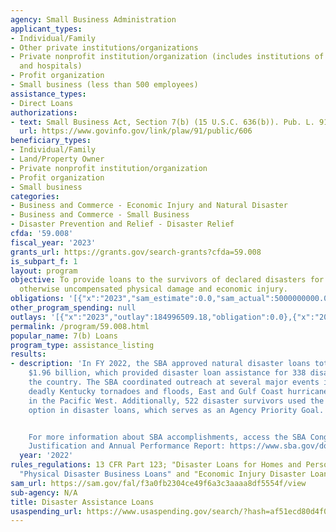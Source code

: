 ```yaml
---
agency: Small Business Administration
applicant_types:
- Individual/Family
- Other private institutions/organizations
- Private nonprofit institution/organization (includes institutions of higher education
  and hospitals)
- Profit organization
- Small business (less than 500 employees)
assistance_types:
- Direct Loans
authorizations:
- text: Small Business Act, Section 7(b) (15 U.S.C. 636(b)). Pub. L. 91, 606.
  url: https://www.govinfo.gov/link/plaw/91/public/606
beneficiary_types:
- Individual/Family
- Land/Property Owner
- Private nonprofit institution/organization
- Profit organization
- Small business
categories:
- Business and Commerce - Economic Injury and Natural Disaster
- Business and Commerce - Small Business
- Disaster Prevention and Relief - Disaster Relief
cfda: '59.008'
fiscal_year: '2023'
grants_url: https://grants.gov/search-grants?cfda=59.008
is_subpart_f: 1
layout: program
objective: To provide loans to the survivors of declared disasters for uninsured or
  otherwise uncompensated physical damage and economic injury.
obligations: '[{"x":"2023","sam_estimate":0.0,"sam_actual":5000000000.0,"usa_spending_actual":0.0},{"x":"2024","sam_estimate":0.0,"sam_actual":1100000000.0,"usa_spending_actual":0.0},{"x":"2025","sam_estimate":0.0,"sam_actual":0.0,"usa_spending_actual":0.0}]'
other_program_spending: null
outlays: '[{"x":"2023","outlay":184996509.18,"obligation":0.0},{"x":"2024","outlay":202166937.72,"obligation":0.0},{"x":"2025","outlay":0.0,"obligation":0.0}]'
permalink: /program/59.008.html
popular_name: 7(b) Loans
program_type: assistance_listing
results:
- description: 'In FY 2022, the SBA approved natural disaster loans totaling over
    $1.96 billion, which provided disaster loan assistance for 338 disasters throughout
    the country. The SBA coordinated outreach at several major events including the
    deadly Kentucky tornadoes and floods, East and Gulf Coast hurricanes, and wildfires
    in the Pacific West. Additionally, 522 disaster survivors used the SBA’s mitigation
    option in disaster loans, which serves as an Agency Priority Goal.


    For more information about SBA accomplishments, access the SBA Congressional Budget
    Justification and Annual Performance Report: https://www.sba.gov/document/report-congressional-budget-justification-annual-performance-report'
  year: '2022'
rules_regulations: 13 CFR Part 123; "Disaster Loans for Homes and Personal Property,
  "Physical Disaster Business Loans" and "Economic Injury Disaster Loans".
sam_url: https://sam.gov/fal/f3a0fb2304ce49f6a3c3aaaa8df5554f/view
sub-agency: N/A
title: Disaster Assistance Loans
usaspending_url: https://www.usaspending.gov/search/?hash=af51ecd80d4f025cebe2e072165e7fd4
---
```

